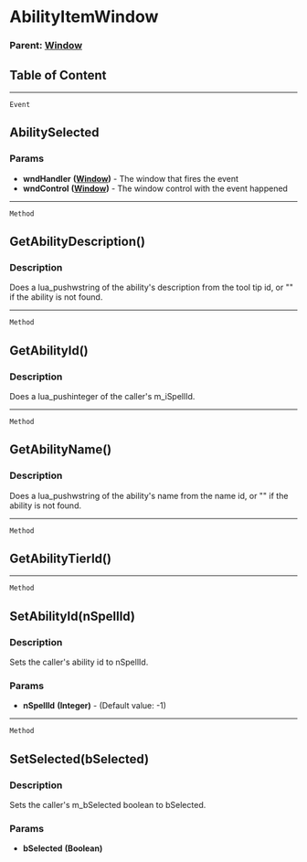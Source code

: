 AbilityItemWindow
=================

### Parent: [Window](../WindowControls/Window.html)

Table of Content
---------------- 

<!-- toc -->

------------------------------------------------------------------------

`Event`

AbilitySelected
---------------

### Params

-   **wndHandler** **([Window](../WindowControls/Window.html))** - The
    window that fires the event
-   **wndControl** **([Window](../WindowControls/Window.html))** - The
    window control with the event happened

------------------------------------------------------------------------

`Method`

GetAbilityDescription()
-----------------------

### Description

Does a lua\_pushwstring of the ability's description from the tool tip
id, or "" if the ability is not found.

------------------------------------------------------------------------

`Method`

GetAbilityId()
--------------

### Description

Does a lua\_pushinteger of the caller's m\_iSpellId.

------------------------------------------------------------------------

`Method`

GetAbilityName()
----------------

### Description

Does a lua\_pushwstring of the ability's name from the name id, or "" if
the ability is not found.

------------------------------------------------------------------------

`Method`

GetAbilityTierId()
------------------

------------------------------------------------------------------------

`Method`

SetAbilityId(nSpellId)
----------------------

### Description

Sets the caller's ability id to nSpellId.

### Params

-   **nSpellId** **(Integer)** - (Default value: -1)

------------------------------------------------------------------------

`Method`

SetSelected(bSelected)
----------------------

### Description

Sets the caller's m\_bSelected boolean to bSelected.

### Params

-   **bSelected** **(Boolean)**
